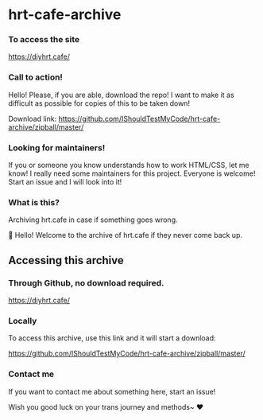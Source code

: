 # hrt-cafe-archive
### To access the site
https://diyhrt.cafe/

### Call to action!
Hello! Please, if you are able, download the repo! I want to make it as difficult as possible for copies of this to be taken down!

Download link: https://github.com/IShouldTestMyCode/hrt-cafe-archive/zipball/master/

### Looking for maintainers!
If you or someone you know understands how to work HTML/CSS, let me know! I really need some maintainers for this project. Everyone is welcome! Start an issue and I will look into it!

### What is this?
Archiving hrt.cafe in case if something goes wrong.

:wave: Hello! Welcome to the archive of hrt.cafe if they never come back up.

## Accessing this archive
### Through Github, no download required.
https://diyhrt.cafe/

### Locally
To access this archive, use this link and it will start a download: 

https://github.com/IShouldTestMyCode/hrt-cafe-archive/zipball/master/

### Contact me
If you want to contact me about something here, start an issue!

Wish you good luck on your trans journey and methods~ :heart:
